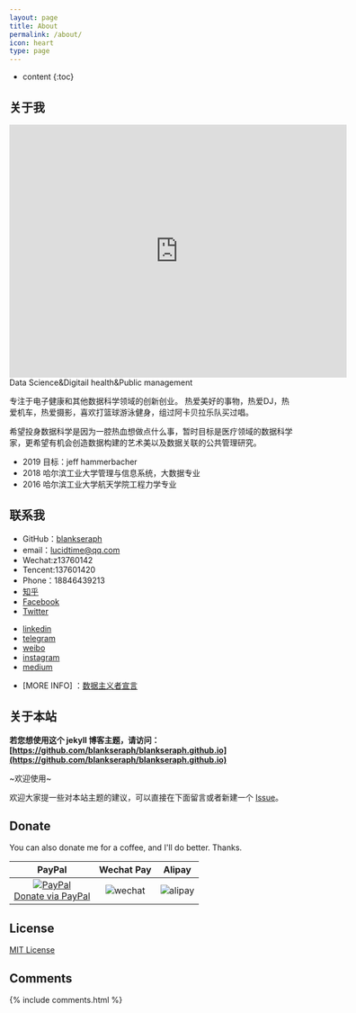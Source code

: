 ```yaml
---
layout: page
title: About
permalink: /about/
icon: heart
type: page
---
```


* content
{:toc}

## 关于我

<iframe src="https://ftp.bmp.ovh/imgs/2019/10/b184133906c7df14.jpg" style="border: 0;height: 450px;width: 600px;overflow: hidden;" frameBorder="0"></iframe>
Data Science&Digitail health&Public management

专注于电子健康和其他数据科学领域的创新创业。
热爱美好的事物，热爱DJ，热爱机车，热爱摄影，喜欢打篮球游泳健身，组过阿卡贝拉乐队买过唱。

希望投身数据科学是因为一腔热血想做点什么事，暂时目标是医疗领域的数据科学家，更希望有机会创造数据构建的艺术美以及数据关联的公共管理研究。

* 2019 目标：jeff hammerbacher
* 2018 哈尔滨工业大学管理与信息系统，大数据专业
* 2016 哈尔滨工业大学航天学院工程力学专业

## 联系我

* GitHub：[blankseraph](https://github.com/blankseraph)
* email：lucidtime@qq.com
* Wechat:z13760142
* Tencent:137601420
* Phone：18846439213
* [知乎](https://www.zhihu.com/people/blankseraph)
* [Facebook](https://www.facebook.com/blankseraph)
* [Twitter](https://twitter.com/blank_seraph)
<!-- * [researchgate](https://www.researchgate.net/profile/Yongqi_Li5) -->
* [linkedin](https://www.linkedin.com/in/blankseraph)
* [telegram](https://t.me/blankseraph)
* [weibo](https://weibo.com/blankseraph)
* [instagram](https://www.instagram.com/blankseraph)
* [medium](https://medium.com/@blankseraph)

<!-- * [yuque](https://www.yuque.com/wuage)
* [indoQ](https://www.infoq.cn/profile/1687550) -->
* [MORE INFO] ：[数据主义者宣言](https://www.researchgate.net/publication/334908616_shujukexue-goujiangongchanzhuyirenleimingyungongtongtixinlantu)

<!-- * [MY CV]：[My resume](http://blankseraph.top/resume/) -->

## 关于本站

**若您想使用这个 jekyll 博客主题，请访问：[https://github.com/blankseraph/blankseraph.github.io](https://github.com/blankseraph/blankseraph.github.io)**

~欢迎使用~

欢迎大家提一些对本站主题的建议，可以直接在下面留言或者新建一个 [Issue](https://github.com/blankseraph/blankseraph.github.io/issues)。
## Donate

You can also donate me for a coffee, and I'll do better. Thanks.

|                                                                     PayPal                                                                     |                                 Wechat Pay                                  |                                   Alipay                                    |
|:----------------------------------------------------------------------------------------------------------------------------------------------:|:---------------------------------------------------------------------------:|:---------------------------------------------------------------------------:|
| [![PayPal](https://www.paypalobjects.com/webstatic/paypalme/images/pp_logo_small.png)<br>Donate via PayPal ](https://www.paypal.me/wuage) | ![wechat](https://i.loli.net/2019/09/24/RUVTb4m2itk6LuE.png) | ![alipay](https://i.loli.net/2019/09/24/1Kjne9tWOEvNwph.jpg) |


## License

[MIT License](https://github.com/Gaohaoyang/gaohaoyang.github.io/blob/master/LICENSE.md)


## Comments

{% include comments.html %}
